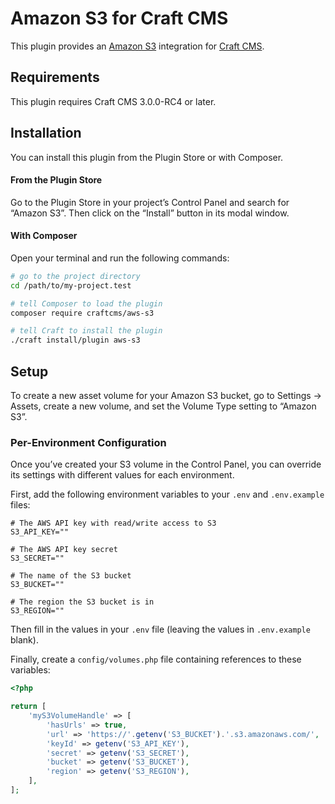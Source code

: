 # Amazon S3 for Craft CMS

This plugin provides an [Amazon S3](https://aws.amazon.com/s3/) integration for [Craft CMS](https://craftcms.com/).


## Requirements

This plugin requires Craft CMS 3.0.0-RC4 or later.


## Installation

You can install this plugin from the Plugin Store or with Composer.

#### From the Plugin Store

Go to the Plugin Store in your project’s Control Panel and search for “Amazon S3”. Then click on the “Install” button in its modal window.

#### With Composer

Open your terminal and run the following commands:

```bash
# go to the project directory
cd /path/to/my-project.test

# tell Composer to load the plugin
composer require craftcms/aws-s3

# tell Craft to install the plugin
./craft install/plugin aws-s3
```

## Setup

To create a new asset volume for your Amazon S3 bucket, go to Settings → Assets, create a new volume, and set the Volume Type setting to “Amazon S3”.

### Per-Environment Configuration

Once you’ve created your S3 volume in the Control Panel, you can override its settings with different values for each environment.

First, add the following environment variables to your `.env` and `.env.example` files:

```
# The AWS API key with read/write access to S3
S3_API_KEY=""

# The AWS API key secret
S3_SECRET=""

# The name of the S3 bucket
S3_BUCKET=""

# The region the S3 bucket is in
S3_REGION=""
``` 

Then fill in the values in your `.env` file (leaving the values in `.env.example` blank).

Finally, create a `config/volumes.php` file containing references to these variables:

```php
<?php

return [
    'myS3VolumeHandle' => [
        'hasUrls' => true,
        'url' => 'https://'.getenv('S3_BUCKET').'.s3.amazonaws.com/',
        'keyId' => getenv('S3_API_KEY'),
        'secret' => getenv('S3_SECRET'),
        'bucket' => getenv('S3_BUCKET'),
        'region' => getenv('S3_REGION'),
    ],
];
```
